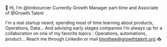👋 Hi, I’m @timbourcier
Currently Growth Manager part-time and Associate of @Growth.Talent 

I'm a real startup neard, spending most of time learning about products, Operations, Data... And advising early stages companies
I’m always up for a collaboration on one of my favorite topics : Operations, automations, product... 
Reach me through Linkedin or mail timothee@growthtalent.org 📥

<!---
timbourcier/timbourcier is a ✨ special ✨ repository because its `README.md` (this file) appears on your GitHub profile.
You can click the Preview link to take a look at your changes.
--->
